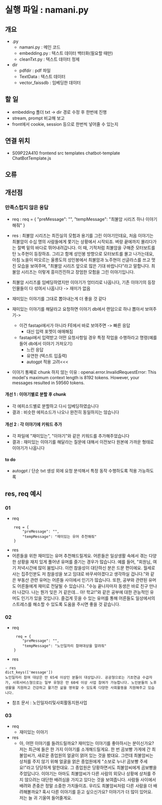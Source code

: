# 실행 파일 : namani.py

## 개요
- .py
  - namani.py : 메인 코드
  - embedding.py : 텍스트 데이터 백터화(필요할 때만)
  - cleanTxt.py : 텍스트 데이터 정제
- dir
  - pdfdir : pdf 파일
  - TextData : 텍스트 데이터
  - vector_faissdb : 임베딩한 데이터


## 할 일
- embedding 폴더 txt -> dir 경로 수정 후 한번에 진행
- stream, prompt 비교해 보고
- front에서 cookie, session 등으로 한번씩 넣어줄 수 있는지

## 연결 위치
- S09P22A410 frontend src templates chatbot-template ChatBotTemplate.js

## 오류




## 개선점
### 만족스럽지 않은 응답
- req :     req = {
        "preMessage": "",
        "tempMessage": "최불암 시리즈 하나 이야기해줘"
    }
- res : 
최불암 시리즈는 최진실의 모험과 용기를 그린 이야기인데요, 처음 이야기는 최불암이 수십 명의 사람들에게 쫓기는 상황에서 시작되죠. 벼랑 끝에까지 몰리다가는 절벽 밑의 바다로 뛰어내려갑니다. 이 때, 기적처럼 최불암을 구해준 모터보트를 탄 노주현이 등장하죠. 그리고 함께 성인봉 방향으로 모터보트를 몰고 나가는데요, 아침 노을이 떠오르는 울릉도의 성인봉에서 최불암과 노주현이 선글라스를 쓰고 멋진 모습을 보여주며, "최불암 시리즈 앞으로 많은 기대 바랍니다"라고 말합니다. 최불암 시리즈는 이렇게 흥미진진하고 장엄한 모험을 그린 이야기입니다.

- 최불암 시리즈를 임베딩하였지만 이야기가 엉터리로 나옵니다, 기존 이야기의 등장인물들이 다 섞여서 나옵니다 -> 재미가 없음
- 재미있는 이야기를 그대로 뽑아내는게 더 좋을 것 같다
- 재미있는 이야기를 해달라고 요청하면 이야기 db에서 랜덤으로 하나 뽑아서 보여주기-> 
    - 이건 fastapi에서가 아니라 FE에서 바로 보여주면 -> 빠른 응답
        - 대신 입력 포멧이 애매해짐
    - fastapi에서 입력받고 어떤 요청사항일 경우 특정 작업을 수행하라고 명령(예를 들어 db에서 이야기 가져오기)
        - 느린 응답
        - 유연한 (텍스트 입출력)
        - autogpt 적용 고려<<<
- 이야기 통째로 chunk 하지 않는 이유 : openai.error.InvalidRequestError: This model's maximum context length is 8192 tokens. However, your messages resulted in 59560 tokens.

#### 개선 1 : 이야기별로 분할 후 chunk
- 각 에피소드별로 분할하고 다시 임베딩하였습니다
- 결과 : 비슷한 에피소드가 나오나 완전히 동일하지는 않습니다

#### 개선 2 : 각 이야기에 키워드 추가
- 각 파일에 "재미있는", "이야기"와 같은 키워드를 추가해주었습니다
- 결과 : 재미있는 이야기를 해달라는 질문에 대해서 이전보다 원본에 가까운 형태로 이야기가 나옵니다

#### to do
- autogpt / 단순 txt 생성 외에 요청 분석해서 특정 동작 수행하도록 적용 가능하도록


## res, req 예시
### 01  
- req
```
    req = {
        "preMessage": "",
        "tempMessage": "재미있는 유머 추천해줘"
    }
```
- res
- 어른들을 위한 재미있는 유머 추천해드릴게요. 어른들은 일상생활 속에서 겪는 다양한 상황을 재치 있게 풀어낸 유머를 즐기는 경우가 많습니다. 예를 들어, "회원님, 여기 저녁시간에 많이 붐빕니다. 이런 참을성이 대단하신 분은 드문 편이에요. 월세로 사는 집주인분도 저 참을성을 보고 임대로 바꾸셔야겠다고 생각하실 겁니다."와 같은 부동산 관련 유머는 어른들 사이에서 인기가 많습니다. 또한, 공부와 관련된 유머도 어른들에게 재미로 전달될 수 있습니다. "수능 끝나자마자 동생은 바로 친구 만나러 나갔다. 나는 뭔가 잊은 거 같은데... 아! 학교!"와 같은 공부에 대한 관능적인 유머도 인기가 있을 것입니다. 즐겁게 웃을 수 있는 유머를 통해 어른들도 일상에서의 스트레스를 해소할 수 있도록 도움을 주시면 좋을 것 같습니다.

### 02 
- req
```
     req = {
        "preMessage": "",
        "tempMessage": "노인일자리 참여대상을 알려줘"
    }
```
- res
```
- res 
dict_keys(['message'])
노인일자리 참여 대상은 만 65세 이상인 분들이 대상입니다. 공공형으로는 기초연금 수급자가, 사회서비스형으로는 일부 유형은 만 60세 이상 사업 참여가 가능합니다. 노인분들의 노후생활을 지원하고 건강하고 활기찬 삶을 영위할 수 있도록 다양한 사회활동을 지원해주고 있습니다.
```
- 참조 문서 : 노인일자리및사회활동지원사업

### 03 
- req
  - 재미있는 이야기
- res 
  - 아, 어떤 이야기를 들려드릴까요? 재미있는 이야기를 좋아하시는 분이신가요? 저는 최근에 들은 한 가지 이야기를 소개해드릴게요.
    한 번 곰보빵 가게에 간 최불암씨가, 새로운 종업원의 얼굴이 얽어 있는 것을 봤대요. 그런데 최불암씨는 상처를 주지 않기 위해 얼굴을 얽은 종업원에게 "소보로 누나! 곰보빵 주세요!"라고 당당하게 말한대요. 그 종업원은 당황하면서도 최불암씨에게 곰보빵을 주었답니다.
    이야기는 아마도 최불암씨가 다른 사람의 외모나 상황에 상처를 주지 않으려는 대단한 배려심을 가지고 있다는 것을 보여줍니다. 사람들 사이에서 배려와 존중은 정말 소중한 가치들이죠. 우리도 최불암씨처럼 다른 사람을 더 배려해볼까요?
    혹시 다른 이야기를 듣고 싶으신가요? 이야기가 더 많이 있어요. 저는 늘 귀 기울여 들어줄게요.